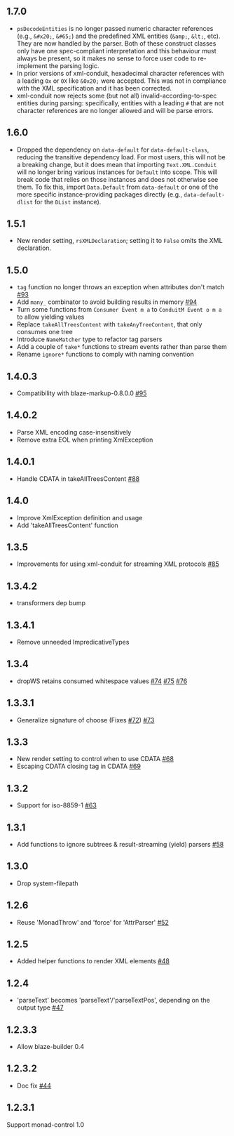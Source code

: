 ## 1.7.0

* `psDecodeEntities` is no longer passed numeric character references (e.g., `&#x20;`, `&#65;`) and the predefined XML entities (`&amp;`, `&lt;`, etc). They are now handled by the parser. Both of these construct classes only have one spec-compliant interpretation and this behaviour must always be present, so it makes no sense to force user code to re-implement the parsing logic.
* In prior versions of xml-conduit, hexadecimal character references with a leading `0x` or `0X` like `&0x20;` were accepted. This was not in compliance with the XML specification and it has been corrected.
* xml-conduit now rejects some (but not all) invalid-according-to-spec entities during parsing: specifically, entities with a leading `#` that are not character references are no longer allowed and will be parse errors.

## 1.6.0

* Dropped the dependency on `data-default` for `data-default-class`, reducing the transitive dependency load. For most users, this will not be a breaking change, but it does mean that importing `Text.XML.Conduit` will no longer bring various instances for `Default` into scope. This will break code that relies on those instances and does not otherwise see them. To fix this, import `Data.Default` from `data-default` or one of the more specific instance-providing packages directly (e.g., `data-default-dlist` for the `DList` instance).

## 1.5.1

* New render setting, `rsXMLDeclaration`; setting it to `False` omits the XML declaration.

## 1.5.0

* `tag` function no longer throws an exception when attributes don't match [#93](https://github.com/snoyberg/xml/pull/93)
* Add `many_` combinator to avoid building results in memory [#94](https://github.com/snoyberg/xml/pull/94)
* Turn some functions from `Consumer Event m a` to `ConduitM Event o m a` to allow yielding values
* Replace `takeAllTreesContent` with `takeAnyTreeContent`, that only consumes one tree
* Introduce `NameMatcher` type to refactor tag parsers
* Add a couple of `take*` functions to stream events rather than parse them
* Rename `ignore*` functions to comply with naming convention

## 1.4.0.3

* Compatibility with blaze-markup-0.8.0.0 [#95](https://github.com/snoyberg/xml/issues/95)

## 1.4.0.2

* Parse XML encoding case-insensitively
* Remove extra EOL when printing XmlException

## 1.4.0.1

* Handle CDATA in takeAllTreesContent [#88](https://github.com/snoyberg/xml/pull/88)

## 1.4.0

* Improve XmlException definition and usage
* Add 'takeAllTreesContent' function

## 1.3.5

* Improvements for using xml-conduit for streaming XML protocols [#85](https://github.com/snoyberg/xml/pull/85)

## 1.3.4.2

* transformers dep bump

## 1.3.4.1

* Remove unneeded ImpredicativeTypes

## 1.3.4

* dropWS retains consumed whitespace values [#74](https://github.com/snoyberg/xml/issues/74) [#75](https://github.com/snoyberg/xml/pull/75) [#76](https://github.com/snoyberg/xml/pull/76)

## 1.3.3.1

* Generalize signature of choose (Fixes [#72](https://github.com/snoyberg/xml/issues/72)) [#73](https://github.com/snoyberg/xml/pull/73)

## 1.3.3

* New render setting to control when to use CDATA [#68](https://github.com/snoyberg/xml/pull/68)
* Escaping CDATA closing tag in CDATA [#69](https://github.com/snoyberg/xml/pull/69)

## 1.3.2

* Support for iso-8859-1 [#63](https://github.com/snoyberg/xml/issues/63)

## 1.3.1

* Add functions to ignore subtrees & result-streaming (yield) parsers [#58](https://github.com/snoyberg/xml/pull/58)

## 1.3.0

* Drop system-filepath

## 1.2.6

* Reuse 'MonadThrow' and 'force' for 'AttrParser' [#52](https://github.com/snoyberg/xml/pull/52)

## 1.2.5

*  Added helper functions to render XML elements [#48](https://github.com/snoyberg/xml/pull/48)

## 1.2.4

* 'parseText' becomes 'parseText'/'parseTextPos', depending on the output type [#47](https://github.com/snoyberg/xml/pull/47)

## 1.2.3.3

* Allow blaze-builder 0.4

## 1.2.3.2

* Doc fix [#44](https://github.com/snoyberg/xml/pull/44)

## 1.2.3.1

Support monad-control 1.0
